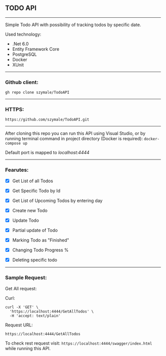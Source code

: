 ## TODO API
___

Simple Todo API with possibility of tracking todos by specific date.

Used technology:
+ .Net 6.0
+ Entity Framework Core
+ PostgreSQL
+ Docker
+ XUnit

___
### Github client:
`gh repo clone szymale/TodoAPI`
___
### HTTPS:
`https://github.com/szymale/TodoAPI.git`
___

After cloning this repo you can run this API using Visual Studio, or by running terminal command in project directory (Docker is required):
`docker-compose up`

Default port is mapped to *localhost:4444*
___
### Fearutes:

- [x] Get List of all Todos
- [x] Get Specific Todo by Id
- [x] Get List of Upcoming Todos by entering day
- [x] Create new Todo
- [x] Update Todo
- [x] Partial update of Todo
- [x] Marking Todo as "Finished"
- [x] Changing Todo Progress %
- [X] Deleting specific todo


___
### Sample Request:

Get All request:

Curl:
```
curl -X 'GET' \
  'https://localhost:4444/GetAllTodos' \
  -H 'accept: text/plain'
  ```
Request URL:  
  ```
  https://localhost:4444/GetAllTodos
  ```

To check rest request visit: `https://localhost:4444/swagger/index.html` while running this API.
 
	
